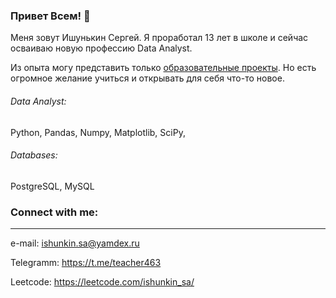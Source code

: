 ### Привет Всем! 👋

<!--
**ishunkinsa/ishunkinsa** is a ✨ _special_ ✨ repository because its `README.md` (this file) appears on your GitHub profile.

Here are some ideas to get you started:

- 🔭 I’m currently working on ...
- 🌱 I’m currently learning ...
- 👯 I’m looking to collaborate on ...
- 🤔 I’m looking for help with ...
- 💬 Ask me about ...
- 📫 How to reach me: ...
- 😄 Pronouns: ...
- ⚡ Fun fact: ...
-->

Меня зовут Ишунькин Сергей.
Я проработал 13 лет в школе и сейчас осваиваю новую профессию Data Analyst.

Из опыта могу представить только [образовательные проекты](https://github.com/ishunkinsa/yandex_practicum_DA). Но есть огромное желание учиться и открывать для себя что-то новое.

###### Data Analyst: 
Python, Pandas, Numpy, Matplotlib, SciPy,

###### Databases: 
PostgreSQL, MySQL 

### Connect with me:
---
e-mail: ishunkin.sa@yamdex.ru

Telegramm: https://t.me/teacher463

Leetcode: https://leetcode.com/ishunkin_sa/

